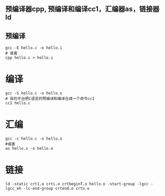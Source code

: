 ## 预编译器cpp, 预编译和编译cc1，汇编器as，链接器ld
## 预编译
```
gcc -E hello.c -o hello.i
# 或者
cpp hello.c > hello.i
```
# 编译
```
gcc -S hello.c -o hello.s
# 有的平台把C语言的预编译和编译合成一个命令cc1
cc1 hello.c
```
# 汇编
```
gcc -c hello.c -o hello.o
#或者
as hello.s -o hello.o
```
# 链接
```
ld -static crt1.o crti.o crtbeginT.o hello.o -start-group -lgcc -lgcc_eh -lc-end-group crtend.o crtn.o
```